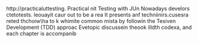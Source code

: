 
http://practicaluttesting.
Practical nit Testing with JUn
Nowadays develors ctetotests. leouayit  caur out to be a rea
It presents anf techniinirs.cusesra reted thchoiw\ha to k whimite common mista by followin the Tesiven Development (TDD) approac Evetopic discussein theook  illdth codexa, and each chapter is accompanib













